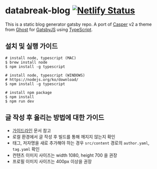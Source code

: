 # databreak-blog [![Netlify Status](https://api.netlify.com/api/v1/badges/c75e8490-455e-47d7-9c32-c91da87a9661/deploy-status)](https://app.netlify.com/sites/databreak-blog/deploys)

This is a static blog generator gatsby repo. A port of [Casper](https://github.com/TryGhost/Casper) v2 a theme from [Ghost](https://ghost.org/) for [GatsbyJS](https://www.gatsbyjs.org/) using [TypeScript](https://www.typescriptlang.org/).

## 설치 및 실행 가이드

```
# install node, typescript (MAC)
$ brew install node
$ npm install -g typescript

# install node, typescript (WINDOWS)
# https://nodejs.org/ko/download/
$ npm install -g typescript

# install npm package
$ npm install
$ npm run dev
```

## 글 작성 후 올리는 방법에 대한 가이드

- [가이드라인](https://github.com/KaggleBreak/gatsby-casper/blob/master/GUIDELINE.md) 문서 참고
- 로컬 환경에서 글 작성 후 빌드를 통해 깨지지 않는지 확인
- 태그, 저자명을 새로 추가해야 하는 경우 `src/content` 경로의 `author.yaml`, `tag.yaml` 확인
- 컨텐츠 이미지 사이즈는 width 1080, height 700 을 권장
- 프로필 이미지 사이즈는 400px 이상을 권장
